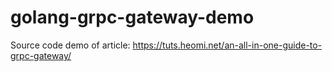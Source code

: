 # golang-grpc-gateway-demo
Source code demo of article: https://tuts.heomi.net/an-all-in-one-guide-to-grpc-gateway/
